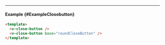 ___

#### Example {#ExampleClosebutton}

<div class="example">
  <div class="flex gap-x-4">
    <v-close-button />
    <v-close-button base="roundCloseButton" />
  </div>
</div>

```html
<template>
  <v-close-button />
  <v-close-button base="roundCloseButton" />
</template>
```
